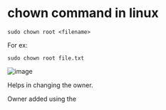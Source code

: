 # chown command in linux

``sudo chown root <filename>``


For ex: 

`sudo chown root file.txt`


![image](https://github.com/TauqeerAhmad5201/chown/assets/68806440/6464a902-2ab0-47a3-9dff-1bf1cf834057)

Helps in changing the owner.

Owner added using the
